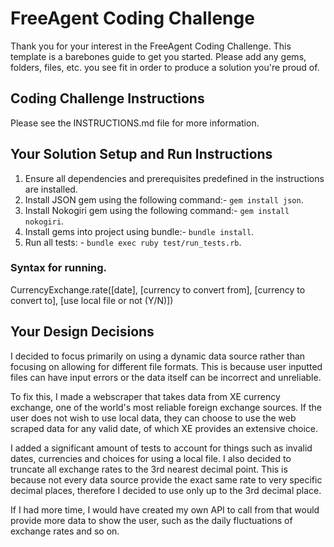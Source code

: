 # FreeAgent Coding Challenge

Thank you for your interest in the FreeAgent Coding Challenge.  This template is a barebones guide to get you started.  Please add any gems, folders, files, etc. you see fit in order to produce a solution you're proud of.

## Coding Challenge Instructions

Please see the INSTRUCTIONS.md file for more information.

## Your Solution Setup and Run Instructions

1. Ensure all dependencies and prerequisites predefined in the instructions are installed.
2. Install JSON gem using the following command:- `gem install json`.
3. Install Nokogiri gem using the following command:- `gem install nokogiri`.
4. Install gems into project using bundle:- `bundle install`.
5. Run all tests: - `bundle exec ruby test/run_tests.rb`.

### Syntax for running.

CurrencyExchange.rate([date], [currency to convert from], [currency to convert to], [use local file or not (Y/N)])

## Your Design Decisions

I decided to focus primarily on using a dynamic data source rather than focusing on allowing for different file formats. This is because user inputted files can have input errors or the data itself can be incorrect and unreliable.

To fix this, I made a webscraper that takes data from XE currency exchange, one of the world's most reliable foreign exchange sources. If the user does not wish to use local data, they can choose to use the web scraped data for any valid date, of which XE provides an extensive choice.

I added a significant amount of tests to account for things such as invalid dates, currencies and choices for using a local file. I also decided to truncate all exchange rates to the 3rd nearest decimal point. This is because not every data source provide the exact same rate to very specific decimal places, therefore I decided to use only up to the 3rd decimal place.

If I had more time, I would have created my own API to call from that would provide more data to show the user, such as the daily fluctuations of exchange rates and so on.
